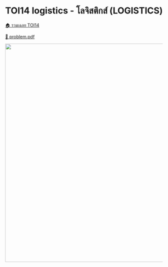 <!-- @codegen_problem begin -->
# TOI14 logistics - โลจิสติกส์ (LOGISTICS)

[🏠 รวมเฉลย TOI14](../)

[💎 problem.pdf](./toi14_logistics.pdf)

<img width="700" src="https://github.com/krist7599555/toi/assets/19445033/80c80822-7583-4bcd-a705-dae3eacdee85" />
<!-- @codegen_problem end -->
